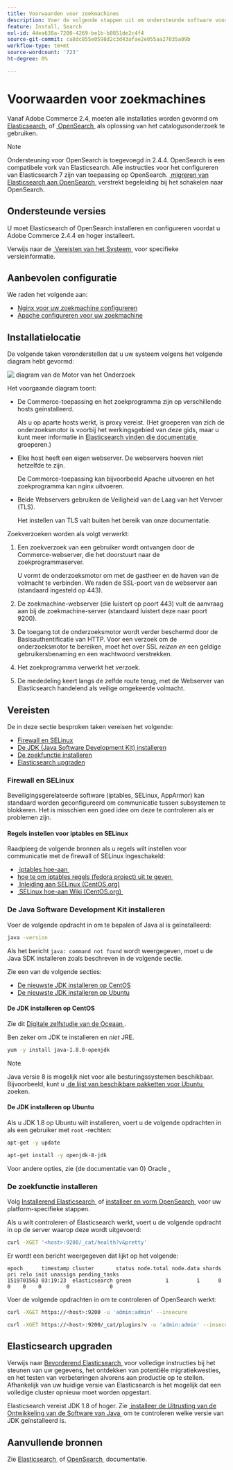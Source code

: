 ```yaml
---
title: Voorwaarden voor zoekmachines
description: Voer de volgende stappen uit om ondersteunde software voor zoekprogramma's te installeren en te configureren voor installaties in Adobe Commerce.
feature: Install, Search
exl-id: 44ea638a-7200-4269-be1b-b0851de2c4f4
source-git-commit: ca8dc855e0598d2c3d43afae2e055aa27035a09b
workflow-type: tm+mt
source-wordcount: '723'
ht-degree: 0%

---
```


# Voorwaarden voor zoekmachines

Vanaf Adobe Commerce 2.4, moeten alle installaties worden gevormd om [&#x200B; Elasticsearch &#x200B;](https://www.elastic.co) of [&#x200B; OpenSearch &#x200B;](https://opensearch.org/) als oplossing van het catalogusonderzoek te gebruiken.

>[!NOTE]
>
>Ondersteuning voor OpenSearch is toegevoegd in 2.4.4. OpenSearch is een compatibele vork van Elasticsearch. Alle instructies voor het configureren van Elasticsearch 7 zijn van toepassing op OpenSearch. [&#x200B; migreren van Elasticsearch aan OpenSearch &#x200B;](../../../upgrade/prepare/opensearch-migration.md) verstrekt begeleiding bij het schakelen naar OpenSearch.

## Ondersteunde versies

U moet Elasticsearch of OpenSearch installeren en configureren voordat u Adobe Commerce 2.4.4 en hoger installeert.

Verwijs naar de [&#x200B; Vereisten van het Systeem &#x200B;](../../system-requirements.md) voor specifieke versieinformatie.

## Aanbevolen configuratie

We raden het volgende aan:

* [Nginx voor uw zoekmachine configureren](configure-nginx.md)
* [Apache configureren voor uw zoekmachine](configure-apache.md)

## Installatielocatie

De volgende taken veronderstellen dat u uw systeem volgens het volgende diagram hebt gevormd:

![&#x200B; diagram van de Motor van het Onderzoek &#x200B;](../../../assets/installation/search-engine-config.svg)

Het voorgaande diagram toont:

* De Commerce-toepassing en het zoekprogramma zijn op verschillende hosts geïnstalleerd.

  Als u op aparte hosts werkt, is proxy vereist. (Het groeperen van zich de onderzoeksmotor is voorbij het werkingsgebied van deze gids, maar u kunt meer informatie in [&#x200B; Elasticsearch vinden die documentatie &#x200B;](https://www.elastic.co/guide/en/elasticsearch/guide/current/distributed-cluster.html) groeperen.)

* Elke host heeft een eigen webserver. De webservers hoeven niet hetzelfde te zijn.

  De Commerce-toepassing kan bijvoorbeeld Apache uitvoeren en het zoekprogramma kan nginx uitvoeren.

* Beide Webservers gebruiken de Veiligheid van de Laag van het Vervoer (TLS).

  Het instellen van TLS valt buiten het bereik van onze documentatie.

Zoekverzoeken worden als volgt verwerkt:

1. Een zoekverzoek van een gebruiker wordt ontvangen door de Commerce-webserver, die het doorstuurt naar de zoekprogrammaserver.

   U vormt de onderzoeksmotor om met de gastheer en de haven van de volmacht te verbinden. We raden de SSL-poort van de webserver aan (standaard ingesteld op 443).

1. De zoekmachine-webserver (die luistert op poort 443) vult de aanvraag aan bij de zoekmachine-server (standaard luistert deze naar poort 9200).

1. De toegang tot de onderzoeksmotor wordt verder beschermd door de Basisauthentificatie van HTTP. Voor een verzoek om de onderzoeksmotor te bereiken, moet het over SSL *reizen en* een geldige gebruikersbenaming en een wachtwoord verstrekken.

1. Het zoekprogramma verwerkt het verzoek.

1. De mededeling keert langs de zelfde route terug, met de Webserver van Elasticsearch handelend als veilige omgekeerde volmacht.

## Vereisten

De in deze sectie besproken taken vereisen het volgende:

* [Firewall en SELinux](#firewall-and-selinux)
* [De JDK (Java Software Development Kit) installeren](#install-the-java-software-development-kit)
* [De zoekfunctie installeren](#install-the-search-engine)
* [Elasticsearch upgraden](#upgrading-elasticsearch)

### Firewall en SELinux

Beveiligingsgerelateerde software (iptables, SELinux, AppArmor) kan standaard worden geconfigureerd om communicatie tussen subsystemen te blokkeren. Het is misschien een goed idee om deze te controleren als er problemen zijn.

#### Regels instellen voor iptables en SELinux

Raadpleeg de volgende bronnen als u regels wilt instellen voor communicatie met de firewall of SELinux ingeschakeld:

* [&#x200B; iptables hoe-aan &#x200B;](https://help.ubuntu.com/community/IptablesHowTo)
* [&#x200B; hoe te om iptables regels (fedora project) uit te geven &#x200B;](https://fedoraproject.org/wiki/How_to_edit_iptables_rules)
* [&#x200B; Inleiding aan SELinux (CentOS.org) &#x200B;](https://www.centos.org)
* [&#x200B; SELinux hoe-aan Wiki (CentOS.org) &#x200B;](https://wiki.centos.org/HowTos/SELinux)

### De Java Software Development Kit installeren

Voer de volgende opdracht in om te bepalen of Java al is geïnstalleerd:

```bash
java -version
```

Als het bericht `java: command not found` wordt weergegeven, moet u de Java SDK installeren zoals beschreven in de volgende sectie.

Zie een van de volgende secties:

* [De nieuwste JDK installeren op CentOS](#install-the-jdk-on-centos)
* [De nieuwste JDK installeren op Ubuntu](#install-the-jdk-on-ubuntu)

#### De JDK installeren op CentOS

Zie dit [&#x200B; Digitale zelfstudie van de Oceaan &#x200B;](https://www.digitalocean.com/community/tutorials/how-to-install-java-on-centos-and-fedora#install-oracle-java-8).

Ben zeker om JDK te installeren en *niet* JRE.

```bash
yum -y install java-1.8.0-openjdk
```

>[!NOTE]
>
>Java versie 8 is mogelijk niet voor alle besturingssystemen beschikbaar. Bijvoorbeeld, kunt u [&#x200B; de lijst van beschikbare pakketten voor Ubuntu &#x200B;](https://packages.ubuntu.com/) zoeken.

#### De JDK installeren op Ubuntu

Als u JDK 1.8 op Ubuntu wilt installeren, voert u de volgende opdrachten in als een gebruiker met `root` -rechten:

```bash
apt-get -y update
```

```bash
apt-get install -y openjdk-8-jdk
```

Voor andere opties, zie {de documentatie van 0} Oracle [.](https://docs.oracle.com/javase/8/docs/technotes/guides/install/install_overview.html)

### De zoekfunctie installeren

Volg [&#x200B; Installerend Elasticsearch &#x200B;](https://www.elastic.co/guide/en/elasticsearch/reference/current/install-elasticsearch.html) of [&#x200B; installeer en vorm OpenSearch &#x200B;](https://opensearch.org/docs/latest/opensearch/install/index/) voor uw platform-specifieke stappen.

Als u wilt controleren of Elasticsearch werkt, voert u de volgende opdracht in op de server waarop deze wordt uitgevoerd:

```bash
curl -XGET '<host>:9200/_cat/health?v&pretty'
```

Er wordt een bericht weergegeven dat lijkt op het volgende:

```
epoch      timestamp cluster       status node.total node.data shards pri relo init unassign pending_tasks
1519701563 03:19:23  elasticsearch green           1         1      0   0    0    0        0             0
```

Voer de volgende opdrachten in om te controleren of OpenSearch werkt:

```bash
curl -XGET https://<host>:9200 -u 'admin:admin' --insecure
```

```bash
curl -XGET https://<host>:9200/_cat/plugins?v -u 'admin:admin' --insecure
```

## Elasticsearch upgraden

Verwijs naar [&#x200B; Bevorderend Elasticsearch &#x200B;](https://www.elastic.co/guide/en/elasticsearch/reference/current/setup-upgrade.html) voor volledige instructies bij het steunen van uw gegevens, het ontdekken van potentiële migratiekwesties, en het testen van verbeteringen alvorens aan productie op te stellen. Afhankelijk van uw huidige versie van Elasticsearch is het mogelijk dat een volledige cluster opnieuw moet worden opgestart.

Elasticsearch vereist JDK 1.8 of hoger. Zie [&#x200B; installeer de Uitrusting van de Ontwikkeling van de Software van Java &#x200B;](#install-the-java-software-development-kit) om te controleren welke versie van JDK geïnstalleerd is.

## Aanvullende bronnen

Zie [&#x200B; Elasticsearch &#x200B;](https://www.elastic.co/guide/en/elasticsearch/reference/current/index.html) of [&#x200B; OpenSearch &#x200B;](https://opensearch.org/docs/latest/) documentatie.
